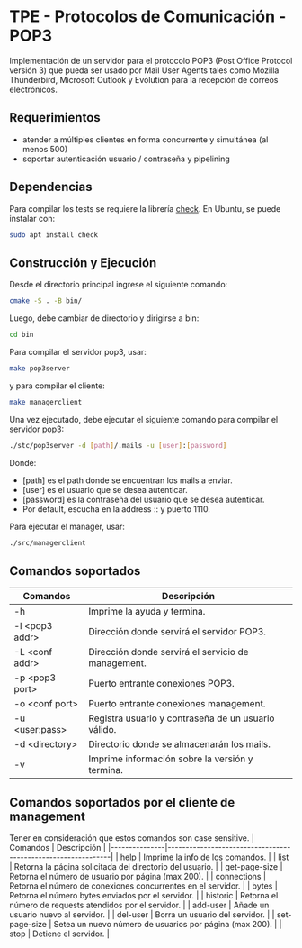 # TPE - Protocolos de Comunicación - POP3

Implementación de un servidor para el protocolo POP3 (Post Office Protocol versión 3) que pueda ser usado
por Mail User Agents tales como Mozilla Thunderbird, Microsoft Outlook y Evolution para la recepción de correos electrónicos.

## Requerimientos

* atender a múltiples clientes en forma concurrente y simultánea (al menos 500)
* soportar autenticación usuario / contraseña y pipelining

## Dependencias

Para compilar los tests se requiere la librería [check](https://github.com/libcheck/check). En Ubuntu, se puede instalar con:

```bash
sudo apt install check
```

## Construcción y Ejecución

Desde el directorio principal ingrese el siguiente comando:

```bash
cmake -S . -B bin/
```

Luego, debe cambiar de directorio y dirigirse a bin:

```bash
cd bin
```

Para compilar el servidor pop3, usar:

```bash
make pop3server
```

y para compilar el cliente:

```bash
make managerclient
```

Una vez ejecutado, debe ejecutar el siguiente comando para compilar el servidor pop3:

```bash
./stc/pop3server -d [path]/.mails -u [user]:[password]
```

Donde:
* [path] es el path donde se encuentran los mails a enviar.
* [user] es el usuario que se desea autenticar.
* [password] es la contraseña del usuario que se desea autenticar.
* Por default, escucha en la address :: y puerto 1110.

Para ejecutar el manager, usar:

```bash
./src/managerclient
```

## Comandos soportados
| Comandos         | Descripción                                         |
|------------------|-----------------------------------------------------|
| -h               | Imprime la ayuda y termina.                         |
| -l \<pop3 addr>  | Dirección donde servirá  el servidor POP3.          |
| -L \<conf  addr> | Dirección donde servirá  el servicio de management. |
| -p \<pop3 port>  | Puerto entrante conexiones POP3.                    |
| -o \<conf port>  | Puerto entrante conexiones management.              |
| -u \<user:pass>  | Registra usuario y contraseña de un usuario válido. |
| -d \<directory>  | Directorio donde se almacenarán los mails.          |
| -v               | Imprime información sobre la versión y termina.     |

## Comandos soportados por el cliente de management
Tener en consideración que estos comandos son case sensitive.
| Comandos      | Descripción                                                  |
|---------------|--------------------------------------------------------------|
| help          | Imprime la info de los comandos.                             |
| list          | Retorna la página solicitada del directorio del usuario.     |
| get-page-size | Retorna el número de usuario por página \(max 200).          |
| connections   | Retorna el número de conexiones concurrentes en el servidor. |
| bytes         | Retorna el número bytes enviados por el servidor.            |
| historic      | Retorna el número de requests atendidos por el servidor.     |
| add-user      | Añade un usuario nuevo al servidor.                          |
| del-user      | Borra un usuario del servidor.                               |
| set-page-size | Setea un nuevo número de usuarios por página \(max 200).     |
| stop          | Detiene el servidor.                                         |
